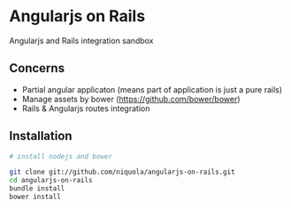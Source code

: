 # Angularjs on Rails

Angularjs and Rails integration sandbox

## Concerns

* Partial angular applicaton (means part of application is just a pure rails)
* Manage assets by bower (https://github.com/bower/bower)
* Rails & Angularjs routes integration


## Installation

```bash
# install nodejs and bower

git clone git://github.com/niquola/angularjs-on-rails.git
cd angularjs-on-rails
bundle install
bower install
```
